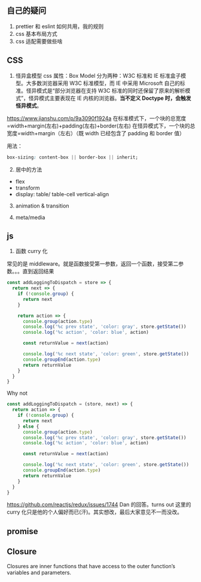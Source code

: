 ## 自己的疑问

1.  prettier 和 eslint 如何共用，我的规则
2.  css 基本布局方式
3.  css 适配需要做些啥

## CSS

1.  怪异盒模型
    css 属性：Box Model 分为两种：W3C 标准和 IE 标准盒子模型。大多数浏览器采用 W3C 标准模型，而 IE 中采用 Microsoft 自己的标准。怪异模式是“部分浏览器在支持 W3C 标准的同时还保留了原来的解析模式”，怪异模式主要表现在 IE 内核的浏览器。**当不定义 Doctype 时，会触发怪异模式**。

https://www.jianshu.com/p/9a3090f1924a
在标准模式下，一个块的总宽度=width+margin(左右)+padding(左右)+border(左右)
在怪异模式下，一个块的总宽度=width+margin（左右）（既 width 已经包含了 padding 和 border 值）

用法：

```css
box-sizing: content-box || border-box || inherit;
```

2.  居中的方法

- flex
- transform
- display: table/ table-cell vertical-align

3.  animation & transition

4)  meta/media

## js

1.  函数 curry 化

常见的是 middleware。就是函数接受第一参数，返回一个函数，接受第二参数。。。直到返回结果

```js
const addLoggingToDispatch = store => {
  return next => {
    if (!console.group) {
      return next
    }

    return action => {
      console.group(action.type)
      console.log('%c prev state', 'color: gray', store.getState())
      console.log('%c action', 'color: blue', action)

      const returnValue = next(action)

      console.log('%c next state', 'color: green', store.getState())
      console.groupEnd(action.type)
      return returnValue
    }
  }
}
```

Why not

```js
const addLoggingToDispatch = (store, next) => {
  return action => {
    if (!console.group) {
      return next
    } else {
      console.group(action.type)
      console.log('%c prev state', 'color: gray', store.getState())
      console.log('%c action', 'color: blue', action)

      const returnValue = next(action)

      console.log('%c next state', 'color: green', store.getState())
      console.groupEnd(action.type)
      return returnValue
    }
  }
}
```

https://github.com/reactjs/redux/issues/1744 Dan 的回答。turns out 这里的 curry 化只是他的个人偏好而已(汗)。其实想改，最后大家意见不一而没改。

## promise

## Closure

Closures are inner functions that have access to the outer function’s variables and parameters.
